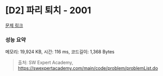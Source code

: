 # [D2] 파리 퇴치 - 2001 

[문제 링크](https://swexpertacademy.com/main/code/problem/problemDetail.do?contestProbId=AV5PzOCKAigDFAUq) 

### 성능 요약

메모리: 19,924 KB, 시간: 116 ms, 코드길이: 1,368 Bytes



> 출처: SW Expert Academy, https://swexpertacademy.com/main/code/problem/problemList.do